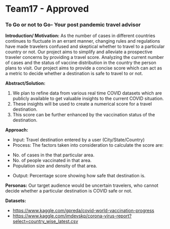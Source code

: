 # Team17 - Approved
### To Go or not to Go- Your post pandemic travel advisor

**Introduction/ Motivation:**
As the number of cases in different countries continues to fluctuate in an errant manner, changing rules and regulations have made travelers confused and skeptical whether to travel to a particular country or not. Our project aims to simplify and alleviate a prospective traveler concerns by providing a travel score. Analyzing the current number of cases and the status of vaccine distribution in the country the person plans to visit. Our project aims to provide a concise score which can act as a metric to decide whether a destination is safe to travel to or not.

**Abstract/Solution:**
1.	We plan to refine data from various real time COVID datasets which are publicly available to get valuable insights to the current COVID situation.
2.	These insights will be used to create a numerical score for a travel destination.
3.	This score can be further enhanced by the vaccination status of the destination.

**Approach:**
* Input: Travel destination entered by a user (City/State/Country)
* Process: The factors taken into consideration to calculate the score are: 
- 	No. of cases in the that particular area.
- 	No. of people vaccinated in that area.
- 	Population size and density of that area.
* Output: Percentage score showing how safe that destination is.

**Personas:** 
Our target audience would be  uncertain travelers, who cannot decide whether a particular destination is COVID safe or not.

**Datasets:** 
*	https://www.kaggle.com/gpreda/covid-world-vaccination-progress
*	https://www.kaggle.com/imdevskp/corona-virus-report?select=country_wise_latest.csv

